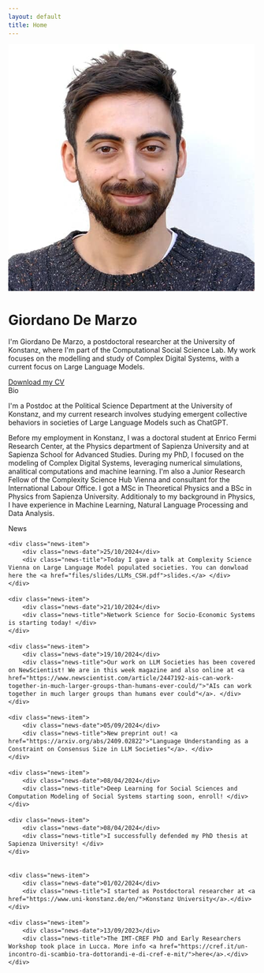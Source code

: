 ```yaml
---
layout: default
title: Home
---
```


<div class="intro-container">
    <img src="/images/Giordano-De_Marzo.jpg" alt="Giordano De Marzo" class="profile-photo"/>
    <div class="intro-text">
        <h1>Giordano De Marzo</h1>
        <p>I'm Giordano De Marzo, a postdoctoral researcher at the University of Konstanz, where I'm part of the Computational Social Science Lab. My work focuses on the modelling and study of Complex Digital Systems, with a current focus on Large Language Models.</p>
        <!-- Button for downloading the CV -->
    <a href="/files/CV_GiordanoDeMarzo.pdf" class="download-cv-btn" download="Giordano_De_Marzo_CV">Download my CV</a>
    </div>
</div>

<div class="section-heading">Bio</div>
<div class="section-content">
<p>
I'm a Postdoc at the Political Science Department at the University of Konstanz, and my current research involves studying emergent collective behaviors in societies of Large Language Models such as ChatGPT.
</p>
<p>
Before my employment in Konstanz, I was a doctoral student at Enrico Fermi Research Center, at the Physics department of Sapienza University and at Sapienza School for Advanced Studies. During my PhD, I focused on the modeling of Complex Digital Systems, leveraging numerical simulations, analitical computations and machine learning. I'm also a Junior Research Fellow of the Complexity Science Hub Vienna and consultant for the International Labour Office. I got a MSc in Theoretical Physics and a BSc in Physics from Sapienza University. Additionaly to my background in Physics, I have experience in Machine Learning, Natural Language Processing and Data Analysis. 
</p>
</div>
<div class="section-heading">News</div>
<div class="news-section">

    <div class="news-item">
        <div class="news-date">25/10/2024</div>
        <div class="news-title">Today I gave a talk at Complexity Science Vienna on Large Language Model populated societies. You can donwload here the <a href="files/slides/LLMs_CSH.pdf">slides.</a> </div>
    </div>

    <div class="news-item">
        <div class="news-date">21/10/2024</div>
        <div class="news-title">Network Science for Socio-Economic Systems is starting today! </div>
    </div>

    <div class="news-item">
        <div class="news-date">19/10/2024</div>
        <div class="news-title">Our work on LLM Societies has been covered on NewScientist! We are in this week magazine and also online at <a href="https://www.newscientist.com/article/2447192-ais-can-work-together-in-much-larger-groups-than-humans-ever-could/">"AIs can work together in much larger groups than humans ever could"</a>. </div>
    </div>
    
    <div class="news-item">
        <div class="news-date">05/09/2024</div>
        <div class="news-title">New preprint out! <a href="https://arxiv.org/abs/2409.02822">"Language Understanding as a Constraint on Consensus Size in LLM Societies"</a>. </div>
    </div>
    
    <div class="news-item">
        <div class="news-date">08/04/2024</div>
        <div class="news-title">Deep Learning for Social Sciences and Computation Modeling of Social Systems starting soon, enroll! </div>
    </div>
    
    <div class="news-item">
        <div class="news-date">08/04/2024</div>
        <div class="news-title">I successfully defended my PhD thesis at Sapienza University! </div>
    </div>
    
    
    <div class="news-item">
        <div class="news-date">01/02/2024</div>
        <div class="news-title">I started as Postdoctoral researcher at <a href="https://www.uni-konstanz.de/en/">Konstanz University</a>.</div>
    </div>
    
    <div class="news-item">
        <div class="news-date">13/09/2023</div>
        <div class="news-title">The IMT-CREF PhD and Early Researchers Workshop took place in Lucca. More info <a href="https://cref.it/un-incontro-di-scambio-tra-dottorandi-e-di-cref-e-mit/">here</a>.</div>
    </div>
    
</div>

